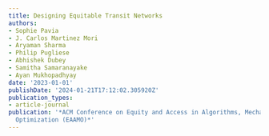```yaml
---
title: Designing Equitable Transit Networks
authors:
- Sophie Pavia
- J. Carlos Martinez Mori
- Aryaman Sharma
- Philip Pugliese
- Abhishek Dubey
- Samitha Samaranayake
- Ayan Mukhopadhyay
date: '2023-01-01'
publishDate: '2024-01-21T17:12:02.305920Z'
publication_types:
- article-journal
publication: '*ACM Conference on Equity and Access in Algorithms, Mechanisms, and
  Optimization (EAAMO)*'
---
```

